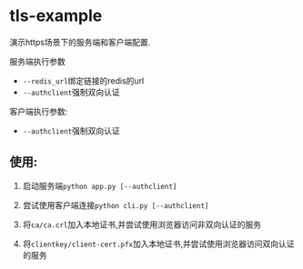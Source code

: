 # tls-example

演示https场景下的服务端和客户端配置.

服务端执行参数

+ `--redis_url`绑定链接的redis的url
+ `--authclient`强制双向认证

客户端执行参数:

+ `--authclient`强制双向认证

## 使用:

1. 启动服务端`python app.py [--authclient]`

2. 尝试使用客户端连接`python cli.py [--authclient]`

3. 将`ca/ca.crl`加入本地证书,并尝试使用浏览器访问非双向认证的服务

4. 将`clientkey/client-cert.pfx`加入本地证书,并尝试使用浏览器访问双向认证的服务